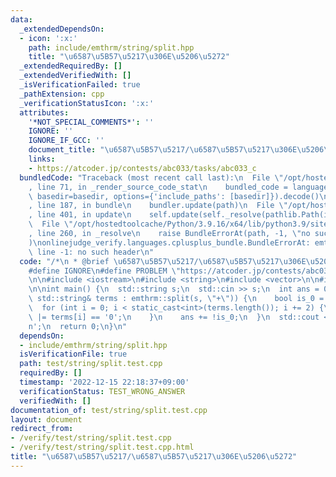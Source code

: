 ```yaml
---
data:
  _extendedDependsOn:
  - icon: ':x:'
    path: include/emthrm/string/split.hpp
    title: "\u6587\u5B57\u5217\u306E\u5206\u5272"
  _extendedRequiredBy: []
  _extendedVerifiedWith: []
  _isVerificationFailed: true
  _pathExtension: cpp
  _verificationStatusIcon: ':x:'
  attributes:
    '*NOT_SPECIAL_COMMENTS*': ''
    IGNORE: ''
    IGNORE_IF_GCC: ''
    document_title: "\u6587\u5B57\u5217/\u6587\u5B57\u5217\u306E\u5206\u5272"
    links:
    - https://atcoder.jp/contests/abc033/tasks/abc033_c
  bundledCode: "Traceback (most recent call last):\n  File \"/opt/hostedtoolcache/Python/3.9.16/x64/lib/python3.9/site-packages/onlinejudge_verify/documentation/build.py\"\
    , line 71, in _render_source_code_stat\n    bundled_code = language.bundle(stat.path,\
    \ basedir=basedir, options={'include_paths': [basedir]}).decode()\n  File \"/opt/hostedtoolcache/Python/3.9.16/x64/lib/python3.9/site-packages/onlinejudge_verify/languages/cplusplus.py\"\
    , line 187, in bundle\n    bundler.update(path)\n  File \"/opt/hostedtoolcache/Python/3.9.16/x64/lib/python3.9/site-packages/onlinejudge_verify/languages/cplusplus_bundle.py\"\
    , line 401, in update\n    self.update(self._resolve(pathlib.Path(included), included_from=path))\n\
    \  File \"/opt/hostedtoolcache/Python/3.9.16/x64/lib/python3.9/site-packages/onlinejudge_verify/languages/cplusplus_bundle.py\"\
    , line 260, in _resolve\n    raise BundleErrorAt(path, -1, \"no such header\"\
    )\nonlinejudge_verify.languages.cplusplus_bundle.BundleErrorAt: emthrm/string/split.hpp:\
    \ line -1: no such header\n"
  code: "/*\n * @brief \u6587\u5B57\u5217/\u6587\u5B57\u5217\u306E\u5206\u5272\n */\n\
    #define IGNORE\n#define PROBLEM \"https://atcoder.jp/contests/abc033/tasks/abc033_c\"\
    \n\n#include <iostream>\n#include <string>\n#include <vector>\n\n#include \"emthrm/string/split.hpp\"\
    \n\nint main() {\n  std::string s;\n  std::cin >> s;\n  int ans = 0;\n  for (const\
    \ std::string& terms : emthrm::split(s, \"+\")) {\n    bool is_0 = false;\n  \
    \  for (int i = 0; i < static_cast<int>(terms.length()); i += 2) {\n      is_0\
    \ |= terms[i] == '0';\n    }\n    ans += !is_0;\n  }\n  std::cout << ans << '\\\
    n';\n  return 0;\n}\n"
  dependsOn:
  - include/emthrm/string/split.hpp
  isVerificationFile: true
  path: test/string/split.test.cpp
  requiredBy: []
  timestamp: '2022-12-15 22:18:37+09:00'
  verificationStatus: TEST_WRONG_ANSWER
  verifiedWith: []
documentation_of: test/string/split.test.cpp
layout: document
redirect_from:
- /verify/test/string/split.test.cpp
- /verify/test/string/split.test.cpp.html
title: "\u6587\u5B57\u5217/\u6587\u5B57\u5217\u306E\u5206\u5272"
---
```

